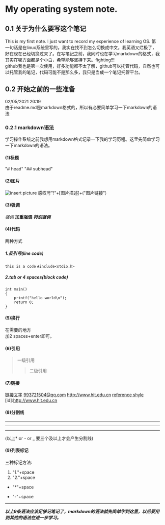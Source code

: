 # My operating system note.
## 0.1 关于为什么要写这个笔记
This is my first note. I just want to record my experience of learning OS.
第一句话是在linux系统里写的，我实在找不到怎么切换成中文，我英语又烂极了，好在现在已经切换过来了。在写笔记之前，我同时也在学习markdown的格式，我其实在哪方面都是个小白，希望能够坚持下来。fighting!!!  
github我也是第一次使用，好多功能都不太了解，github可以托管代码，自然也可以托管我的笔记，代码可能不是那么多，我只是当成一个笔记托管平台。
## 0.2 开始之前的一些准备
02/05/2021 20:19  
由于readme.md是markdown格式的，所以有必要简单学习一下markdown的语法
### 0.2.1 markdown语法
学习操作系统之前我想用markdown格式记录一下我的学习历程。这里先简单学习一下markdown的语法。
#### (1)标题
"# head"
"## subhead"
#### (2)图片
![insert picture](http://www.hit.edu.cn/_upload/tpl/02/c8/712/template712/images/imgl1.png)
感叹号"!"+[图片描述]+("图片链接")
#### (3)强调
*强调*
**加重强调**
***特别强调***
#### (4)代码
两种方式
##### 1.反引号(line code)
`this is a code`
`#include<stdio.h>`
##### 2.tab or 4 spaces(block code)
	int main()
	{
		printf("hello world\n");
		return 0;
	}
#### (5)换行
在需要的地方  
加2 spaces+enter即可。
#### (6)引用
>一级引用
>>二级引用
#### (7)链接
[链接文字](http://www.hit.edu.cn)
<993721504@qq.com>
<http://www.hit.edu.cn>
[reference shyle](id)
[id]:http://www.hit.edu.cn   
#### (8)分割线
***
---
___
(以上* or - or _ 要三个及以上才会产生分割线)      
#### (9)列表标记
三种标记方法:
1. "1."+space
2. "2."+space
* "*"+space
- "-"+space
***
***以上9条语法应该足够记笔记了，markdown的语法就先简单学到这里，以后要用到其他的语法在进一步学习。***
